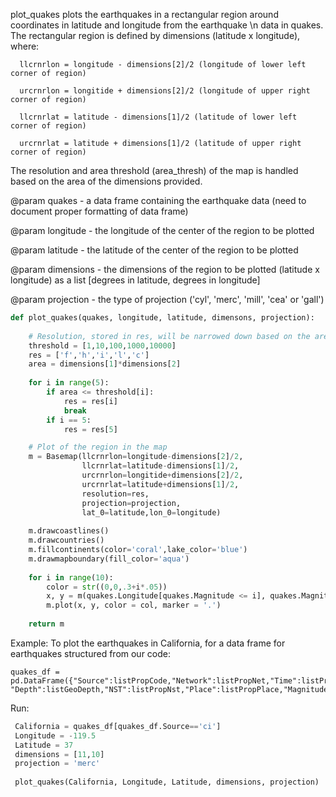 plot_quakes plots the earthquakes in a rectangular region around coordinates in latitude and longitude from the earthquake \n
data in quakes. The rectangular region is defined by dimensions (latitude x longitude), where:

      llcrnrlon = longitude - dimensions[2]/2 (longitude of lower left corner of region)
      
      urcrnrlon = longitide + dimensions[2]/2 (longitude of upper right corner of region)
      
      llcrnrlat = latitude - dimensions[1]/2 (latitude of lower left corner of region)
      
      urcrnrlat = latitude + dimensions[1]/2 (latitude of upper right corner of region)
      
The resolution and area threshold (area_thresh) of the map is handled based on the area of the dimensions provided.

@param quakes - a data frame containing the earthquake data (need to document proper formatting of data frame)

@param longitude - the longitude of the center of the region to be plotted

@param latitude - the latitude of the center of the region to be plotted

@param dimensions - the dimensions of the region to be plotted (latitude x longitude) as a list [degrees in latitude, degrees in longitude]

@param projection - the type of projection ('cyl', 'merc', 'mill', 'cea' or 'gall')

```python
def plot_quakes(quakes, longitude, latitude, dimensons, projection):
    
    # Resolution, stored in res, will be narrowed down based on the area of the dimensions provided
    threshold = [1,10,100,1000,10000]
    res = ['f','h','i','l','c']
    area = dimensions[1]*dimensions[2]
    
    for i in range(5):
        if area <= threshold[i]:
            res = res[i]
            break
        if i == 5:
            res = res[5]

    # Plot of the region in the map 
    m = Basemap(llcrnrlon=longitude-dimensions[2]/2,
                llcrnrlat=latitude-dimensions[1]/2,
                urcrnrlon=longitide+dimensions[2]/2,
                urcrnrlat=latitude+dimensions[1]/2,
                resolution=res,
                projection=projection,
                lat_0=latitude,lon_0=longitude)
				
    m.drawcoastlines()
    m.drawcountries()
    m.fillcontinents(color='coral',lake_color='blue')
    m.drawmapboundary(fill_color='aqua')
	
    for i in range(10):
        color = str((0,0,.3+i*.05))
        x, y = m(quakes.Longitude[quakes.Magnitude <= i], quakes.Magnitude[quakes.Depth <= i])	
        m.plot(x, y, color = col, marker = '.')
	
    return m
```    
    
Example:
To plot the earthquakes in California, for a data frame for earthquakes structured from our code:
```
quakes_df = pd.DataFrame({"Source":listPropCode,"Network":listPropNet,"Time":listPropTime,"Longitude":listGeoLongitude,"Latitude":listGeoLatitude, "Depth":listGeoDepth,"NST":listPropNst,"Place":listPropPlace,"Magnitude":listPropMag})
```
Run:
```python
 California = quakes_df[quakes_df.Source=='ci']
 Longitude = -119.5
 Latitude = 37
 dimensions = [11,10]
 projection = 'merc'
 
 plot_quakes(California, Longitude, Latitude, dimensions, projection)
```

